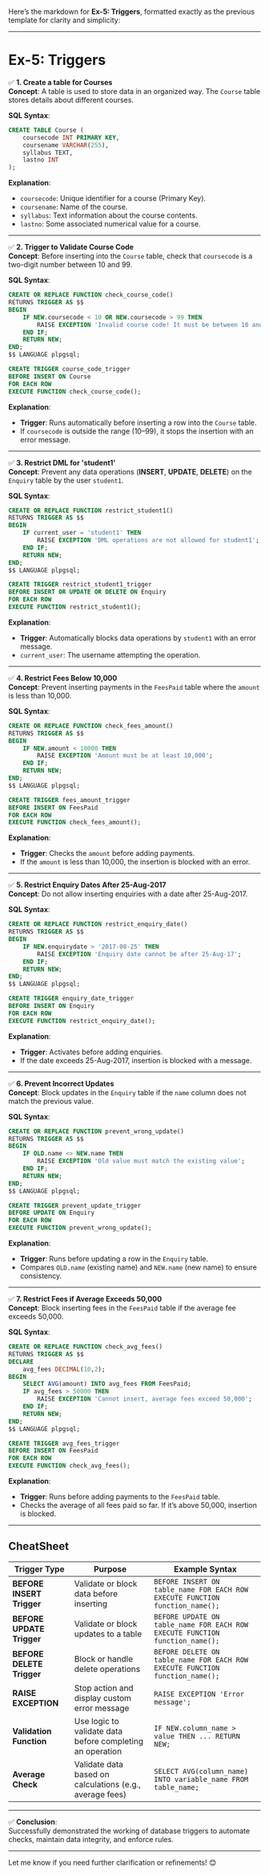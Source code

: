 Here’s the markdown for **Ex-5: Triggers**, formatted exactly as the previous template for clarity and simplicity:

---

# **Ex-5: Triggers**

✅ **1. Create a table for Courses**  
**Concept**: A table is used to store data in an organized way. The `Course` table stores details about different courses.  

**SQL Syntax**:  
```sql
CREATE TABLE Course (
    coursecode INT PRIMARY KEY,
    coursename VARCHAR(255),
    syllabus TEXT,
    lastno INT
);
```

**Explanation**:  
- `coursecode`: Unique identifier for a course (Primary Key).  
- `coursename`: Name of the course.  
- `syllabus`: Text information about the course contents.  
- `lastno`: Some associated numerical value for a course.

---

✅ **2. Trigger to Validate Course Code**  
**Concept**: Before inserting into the `Course` table, check that `coursecode` is a two-digit number between 10 and 99.

**SQL Syntax**:  
```sql
CREATE OR REPLACE FUNCTION check_course_code()
RETURNS TRIGGER AS $$
BEGIN
    IF NEW.coursecode < 10 OR NEW.coursecode > 99 THEN
        RAISE EXCEPTION 'Invalid course code! It must be between 10 and 99.';
    END IF;
    RETURN NEW;
END;
$$ LANGUAGE plpgsql;

CREATE TRIGGER course_code_trigger
BEFORE INSERT ON Course
FOR EACH ROW
EXECUTE FUNCTION check_course_code();
```

**Explanation**:  
- **Trigger**: Runs automatically before inserting a row into the `Course` table.  
- If `coursecode` is outside the range (10–99), it stops the insertion with an error message.

---

✅ **3. Restrict DML for 'student1'**  
**Concept**: Prevent any data operations (**INSERT**, **UPDATE**, **DELETE**) on the `Enquiry` table by the user `student1`.

**SQL Syntax**:  
```sql
CREATE OR REPLACE FUNCTION restrict_student1()
RETURNS TRIGGER AS $$
BEGIN
    IF current_user = 'student1' THEN
        RAISE EXCEPTION 'DML operations are not allowed for student1';
    END IF;
    RETURN NEW;
END;
$$ LANGUAGE plpgsql;

CREATE TRIGGER restrict_student1_trigger
BEFORE INSERT OR UPDATE OR DELETE ON Enquiry
FOR EACH ROW
EXECUTE FUNCTION restrict_student1();
```

**Explanation**:  
- **Trigger**: Automatically blocks data operations by `student1` with an error message.  
- `current_user`: The username attempting the operation.

---

✅ **4. Restrict Fees Below 10,000**  
**Concept**: Prevent inserting payments in the `FeesPaid` table where the `amount` is less than 10,000.

**SQL Syntax**:  
```sql
CREATE OR REPLACE FUNCTION check_fees_amount()
RETURNS TRIGGER AS $$
BEGIN
    IF NEW.amount < 10000 THEN
        RAISE EXCEPTION 'Amount must be at least 10,000';
    END IF;
    RETURN NEW;
END;
$$ LANGUAGE plpgsql;

CREATE TRIGGER fees_amount_trigger
BEFORE INSERT ON FeesPaid
FOR EACH ROW
EXECUTE FUNCTION check_fees_amount();
```

**Explanation**:  
- **Trigger**: Checks the `amount` before adding payments.  
- If the `amount` is less than 10,000, the insertion is blocked with an error.

---

✅ **5. Restrict Enquiry Dates After 25-Aug-2017**  
**Concept**: Do not allow inserting enquiries with a date after 25-Aug-2017.

**SQL Syntax**:  
```sql
CREATE OR REPLACE FUNCTION restrict_enquiry_date()
RETURNS TRIGGER AS $$
BEGIN
    IF NEW.enquirydate > '2017-08-25' THEN
        RAISE EXCEPTION 'Enquiry date cannot be after 25-Aug-17';
    END IF;
    RETURN NEW;
END;
$$ LANGUAGE plpgsql;

CREATE TRIGGER enquiry_date_trigger
BEFORE INSERT ON Enquiry
FOR EACH ROW
EXECUTE FUNCTION restrict_enquiry_date();
```

**Explanation**:  
- **Trigger**: Activates before adding enquiries.  
- If the date exceeds 25-Aug-2017, insertion is blocked with a message.

---

✅ **6. Prevent Incorrect Updates**  
**Concept**: Block updates in the `Enquiry` table if the `name` column does not match the previous value.

**SQL Syntax**:  
```sql
CREATE OR REPLACE FUNCTION prevent_wrong_update()
RETURNS TRIGGER AS $$
BEGIN
    IF OLD.name <> NEW.name THEN
        RAISE EXCEPTION 'Old value must match the existing value';
    END IF;
    RETURN NEW;
END;
$$ LANGUAGE plpgsql;

CREATE TRIGGER prevent_update_trigger
BEFORE UPDATE ON Enquiry
FOR EACH ROW
EXECUTE FUNCTION prevent_wrong_update();
```

**Explanation**:  
- **Trigger**: Runs before updating a row in the `Enquiry` table.  
- Compares `OLD.name` (existing name) and `NEW.name` (new name) to ensure consistency.

---

✅ **7. Restrict Fees if Average Exceeds 50,000**  
**Concept**: Block inserting fees in the `FeesPaid` table if the average fee exceeds 50,000.

**SQL Syntax**:  
```sql
CREATE OR REPLACE FUNCTION check_avg_fees()
RETURNS TRIGGER AS $$
DECLARE
    avg_fees DECIMAL(10,2);
BEGIN
    SELECT AVG(amount) INTO avg_fees FROM FeesPaid;
    IF avg_fees > 50000 THEN
        RAISE EXCEPTION 'Cannot insert, average fees exceed 50,000';
    END IF;
    RETURN NEW;
END;
$$ LANGUAGE plpgsql;

CREATE TRIGGER avg_fees_trigger
BEFORE INSERT ON FeesPaid
FOR EACH ROW
EXECUTE FUNCTION check_avg_fees();
```

**Explanation**:  
- **Trigger**: Runs before adding payments to the `FeesPaid` table.  
- Checks the average of all fees paid so far. If it’s above 50,000, insertion is blocked.

---

## **CheatSheet**

| **Trigger Type**               | **Purpose**                                                      | **Example Syntax**                                                                 |
|--------------------------------|------------------------------------------------------------------|------------------------------------------------------------------------------------|
| **BEFORE INSERT Trigger**      | Validate or block data before inserting                         | `BEFORE INSERT ON table_name FOR EACH ROW EXECUTE FUNCTION function_name();`       |
| **BEFORE UPDATE Trigger**      | Validate or block updates to a table                           | `BEFORE UPDATE ON table_name FOR EACH ROW EXECUTE FUNCTION function_name();`       |
| **BEFORE DELETE Trigger**      | Block or handle delete operations                              | `BEFORE DELETE ON table_name FOR EACH ROW EXECUTE FUNCTION function_name();`       |
| **RAISE EXCEPTION**            | Stop action and display custom error message                   | `RAISE EXCEPTION 'Error message';`                                                |
| **Validation Function**        | Use logic to validate data before completing an operation       | `IF NEW.column_name > value THEN ... RETURN NEW;`                                  |
| **Average Check**              | Validate data based on calculations (e.g., average fees)       | `SELECT AVG(column_name) INTO variable_name FROM table_name;`                      |

---

✅ **Conclusion**:  
Successfully demonstrated the working of database triggers to automate checks, maintain data integrity, and enforce rules.

---

Let me know if you need further clarification or refinements! 😊
